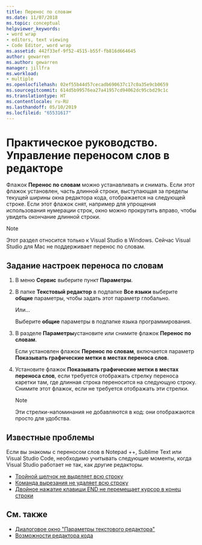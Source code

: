 ```yaml
---
title: Перенос по словам
ms.date: 11/07/2018
ms.topic: conceptual
helpviewer_keywords:
- word wrap
- editors, text viewing
- Code Editor, word wrap
ms.assetid: 442f33ef-9f52-4515-b55f-fb816d664645
author: gewarren
ms.author: gewarren
manager: jillfra
ms.workload:
- multiple
ms.openlocfilehash: 02ef55b44d57cecadb690637c17c0a35e9cb0659
ms.sourcegitcommit: 614d5b99576ea27a41957cd94062dc95cbd29c1c
ms.translationtype: HT
ms.contentlocale: ru-RU
ms.lasthandoff: 05/10/2019
ms.locfileid: "65531617"
---
```

# <a name="how-to-manage-word-wrap-in-the-editor"></a>Практическое руководство. Управление переносом слов в редакторе

Флажок **Перенос по словам** можно устанавливать и снимать. Если этот флажок установлен, часть длинной строки, выступающая за пределы текущей ширины окна редактора кода, отображается на следующей строке. Если этот флажок снят, например для упрощения использования нумерации строк, окно можно прокрутить вправо, чтобы увидеть окончание длинной строки.

> [!NOTE]
> Этот раздел относится только к Visual Studio в Windows. Сейчас Visual Studio для Mac не поддерживает перенос по словам.

## <a name="to-set-word-wrap-preferences"></a>Задание настроек переноса по словам

1. В меню **Сервис** выберите пункт **Параметры**.

2. В папке **Текстовый редактор** в подпапке **Все языки** выберите **общие** параметры, чтобы задать этот параметр глобально.

     Или...

     Выберите **общие** параметры в подпапке языка программирования.

3. В разделе **Параметры**установите или снимите флажок **Перенос по словам**.

     Если установлен флажок **Перенос по словам**, включается параметр **Показывать графические метки в местах переноса слов**.

4. Установите флажок **Показывать графические метки в местах переноса слов**, если требуется отображать стрелку переноса каретки там, где длинная строка переносится на следующую строку. Снимите этот флажок, если не требуется отображать эти стрелки.

    > [!NOTE]
    > Эти стрелки-напоминания не добавляются в код: они отображаются просто для удобства.

## <a name="known-issues"></a>Известные проблемы

Если вы знакомы с переносом слов в Notepad ++, Sublime Text или Visual Studio Code, необходимо учитывать следующие моменты, когда Visual Studio работает не так, как другие редакторы.

* [Тройной щелчок не выделяет всю строку](https://developercommunity.visualstudio.com/content/problem/268989/triple-click-doesnt-select-whole-line-when-word-wr.html)
* [Команда вырезания не удаляет всю строку](https://developercommunity.visualstudio.com/content/problem/138259/cut-command-should-delete-logical-line.html)
* [Двойное нажатие клавиши END не перемещает курсор в конец строки](https://developercommunity.visualstudio.com/content/problem/138274/pressing-end-key-twice-should-move-cursor-to-end-o.html)

## <a name="see-also"></a>См. также

- [Диалоговое окно "Параметры текстового редактора"](../../ide/reference/text-editor-options-dialog-box.md)
- [Возможности редактора кода](../../ide/writing-code-in-the-code-and-text-editor.md)
